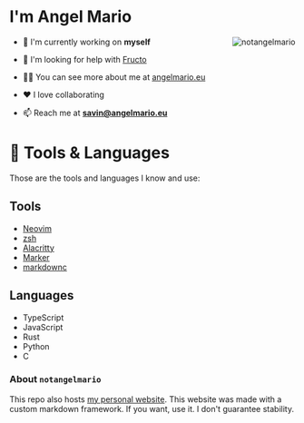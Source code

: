 # I'm Angel Mario

<img align="right" src="https://github-readme-stats.vercel.app/api?username=notangelmario&show_icons=true&locale=en&theme=gruvbox" alt="notangelmario" />

- 🔭 I'm currently working on **myself**

- 🤝 I'm looking for help with [Fructo](https://fructo.land)

- 👨‍💻 You can see more about me at [angelmario.eu](https://angelmario.eu)

- ❤️ I love collaborating

- 📫 Reach me at **savin@angelmario.eu**

# 🧰 Tools & Languages

Those are the tools and languages I know and use:

## Tools
* [Neovim](https://neovim.io/)
* [zsh](https://www.zsh.org/)
* [Alacritty](https://alacritty.org/)
* [Marker](https://marker.fructo.land)
* [markdownc](https://github.com/notangelmario/markdownc)

## Languages
* TypeScript
* JavaScript
* Rust
* Python
* C

### About `notangelmario`

This repo also hosts [my personal website](https://angelmario.eu). This website 
was made with a custom markdown framework. If you want, use it. I don't guarantee
stability.